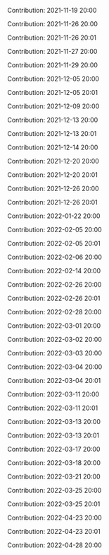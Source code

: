 Contribution: 2021-11-19 20:00

Contribution: 2021-11-26 20:00

Contribution: 2021-11-26 20:01

Contribution: 2021-11-27 20:00

Contribution: 2021-11-29 20:00

Contribution: 2021-12-05 20:00

Contribution: 2021-12-05 20:01

Contribution: 2021-12-09 20:00

Contribution: 2021-12-13 20:00

Contribution: 2021-12-13 20:01

Contribution: 2021-12-14 20:00

Contribution: 2021-12-20 20:00

Contribution: 2021-12-20 20:01

Contribution: 2021-12-26 20:00

Contribution: 2021-12-26 20:01

Contribution: 2022-01-22 20:00

Contribution: 2022-02-05 20:00

Contribution: 2022-02-05 20:01

Contribution: 2022-02-06 20:00

Contribution: 2022-02-14 20:00

Contribution: 2022-02-26 20:00

Contribution: 2022-02-26 20:01

Contribution: 2022-02-28 20:00

Contribution: 2022-03-01 20:00

Contribution: 2022-03-02 20:00

Contribution: 2022-03-03 20:00

Contribution: 2022-03-04 20:00

Contribution: 2022-03-04 20:01

Contribution: 2022-03-11 20:00

Contribution: 2022-03-11 20:01

Contribution: 2022-03-13 20:00

Contribution: 2022-03-13 20:01

Contribution: 2022-03-17 20:00

Contribution: 2022-03-18 20:00

Contribution: 2022-03-21 20:00

Contribution: 2022-03-25 20:00

Contribution: 2022-03-25 20:01

Contribution: 2022-04-23 20:00

Contribution: 2022-04-23 20:01

Contribution: 2022-04-28 20:00

